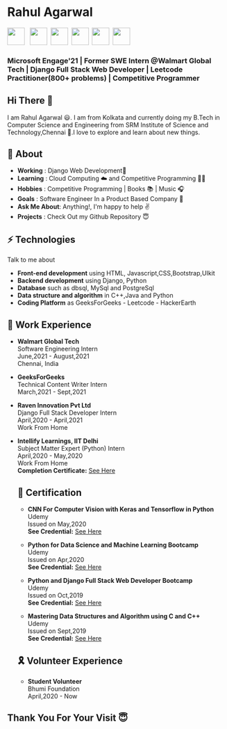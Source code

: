 # Rahul Agarwal

<a href="https://www.linkedin.com/in/rahulagarwal1999/" title="rahulagarwal1999"><img src="https://img.icons8.com/color/48/000000/linkedin-circled.png" height="40px" width="40px"/></a> &nbsp;
<a href="https://www.facebook.com/profile.php?id=100005953057441" title="Rahul Agarwal"><img src="https://img.icons8.com/color/48/000000/facebook-new.png" height="40px" width="40px"/></a>&nbsp;
<a href="mailto: rahul.agarwal31101999@gmail.com" title="rahul.agarwal31101999@gmail.com"><img src="https://img.icons8.com/color/48/000000/google-plus--v1.png" height="40px" width="40px"/></a>&nbsp;
<a href="https://twitter.com/RahulAg25201825" title="RahulAg25201825"><img src="https://img.icons8.com/color/48/000000/twitter-circled.png" height="40px" width="40px"/></a>&nbsp;
<a href="https://www.instagram.com/rahul_agarwal1999/" title="rahul_agarwal1999"><img src="https://img.icons8.com/color/48/000000/instagram-new.png" height="40px" width="40px"/></a>&nbsp;
<a href="https://github.com/RahulAgarwal1999" title="RahulAgarwal1999"><img src="https://img.icons8.com/color/48/000000/github--v1.png" height="40px" width="40px"/></a>&nbsp;
 
### Microsoft Engage'21 | Former SWE Intern @Walmart Global Tech |  Django Full Stack Web Developer | Leetcode Practitioner(800+ problems) | Competitive Programmer 

## Hi There 👋

I am Rahul Agarwal 😃. I am from Kolkata and currently doing my B.Tech in Computer Science and Engineering from SRM Institute of Science and Technology,Chennai 🏫.I love to explore and learn about new things.

## 📖 About
 - **Working** : Django Web Development📱
 - **Learning** : Cloud Computing ☁️ and Competitive Programming 👨‍💻
 - **Hobbies** : Competitive Programming | Books 📚 | Music 🎧
 - **Goals** : Software Engineer In a Product Based Company 👑
 - **Ask Me About**: Anything!, I'm happy to help ✌️
 - **Projects** : Check Out my Github Repository 😇  
 


## ⚡️ Technologies
Talk to me about
 - **Front-end development** using HTML, Javascript,CSS,Bootstrap,UIkit
 - **Backend development** using Django, Python
 - **Database** such as dbsql, MySql and PostgreSql
 - **Data structure and algorithm** in C++,Java and Python
 - **Coding Platform** as GeeksForGeeks - Leetcode - HackerEarth
 
 
 
 ## 💼 Work Experience
  - **Walmart Global Tech** <br>
 Software Engineering Intern<br>
 June,2021 - August,2021 <br>
 Chennai, India<br>
 
  - **GeeksForGeeks** <br>
  Technical Content Writer Intern <br>
  March,2021 - Sept,2021<br>
  
 - **Raven Innovation Pvt Ltd** <br>
 Django Full Stack Developer Intern<br>
 April,2020 - April,2021 <br>
 Work From Home<br>
 
  
- **Intellify Learnings, IIT Delhi** <br>
  Subject Matter Expert (Python) Intern <br>
  April,2020 - May,2020 <br>
  Work From Home<br>
  **Completion Certificate:** <a href="https://drive.google.com/file/d/1wM4wkiWgpL-EQ4_np64I4e5uS3QwsDTr/view">See Here</a>
  
  
  ## 🏅 Certification
   - **CNN For Computer Vision with Keras and Tensorflow in Python**<br>
   Udemy<br>
   Issued on May,2020<br>
   **See Credential:** <a href="https://www.udemy.com/certificate/UC-070f14b9-5d34-41ec-9a4e-83c4cdc50d27/">See Here</a>
   
   - **Python for Data Science and Machine Learning Bootcamp**<br>
   Udemy<br>
   Issued on Apr,2020<br>
   **See Credential:** <a href="https://www.udemy.com/certificate/UC-15f22b95-e879-4959-943d-526607a17d0f/">See Here</a>
  
  - **Python and Django Full Stack Web Developer Bootcamp**<br>
   Udemy<br>
   Issued on Oct,2019<br>
   **See Credential:** <a href="https://www.udemy.com/certificate/UC-432GFP4S/">See Here</a>
  
  - **Mastering Data Structures and Algorithm using C and C++**<br>
  Udemy<br>
  Issued on Sept,2019<br>
  **See Credential:** <a href="https://www.udemy.com/certificate/UC-NX5EC070/">See Here</a>
  
  ## 🎗 Volunteer Experience
   - **Student Volunteer**<br>
   Bhumi Foundation<br>
   April,2020 - Now
   
## Thank You For Your Visit 😇 
   
   
  
  
  
